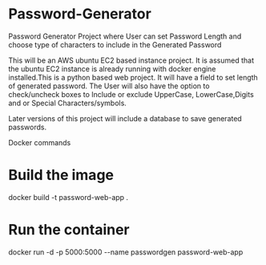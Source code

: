 # Password-Generator
Password Generator Project where User can set Password Length and choose type of characters to include in the Generated Password

This will be an AWS ubuntu EC2 based instance project. It is assumed that the ubuntu EC2 instance is already running with docker engine installed.This is a python based web project. It will have a field to set length of generated password. The User will also have the option to check/uncheck boxes to Include or exclude UpperCase, LowerCase,Digits and or Special Characters/symbols.

Later versions of this project will include a database to save generated passwords.


Docker commands
# Build the image
docker build -t password-web-app .

# Run the container
docker run -d -p 5000:5000 --name passwordgen password-web-app
